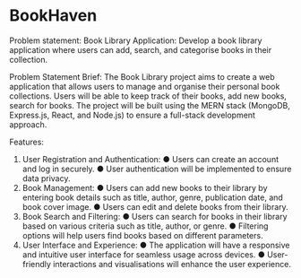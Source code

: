 
# BookHaven
Problem statement: 
Book Library Application: Develop a book library application where users can add, search,
and categorise books in their collection.

Problem Statement Brief: 
The Book Library project aims to create a web application that allows users to manage and
organise their personal book collections. Users will be able to keep track of their books, add
new books, search for books. The project will be built using the MERN stack (MongoDB,
Express.js, React, and Node.js) to ensure a full-stack development approach.

Features:
1. User Registration and Authentication:
    ● Users can create an account and log in securely.
    ● User authentication will be implemented to ensure data privacy.
2. Book Management: 
    ● Users can add new books to their library by entering book details such as title, 
    author, genre, publication date, and book cover image.
    ● Users can edit and delete books from their library.
3. Book Search and Filtering:
    ● Users can search for books in their library based on various criteria such as
    title, author, or genre.
    ● Filtering options will help users find books based on different parameters.
4. User Interface and Experience:
    ● The application will have a responsive and intuitive user interface for seamless
    usage across devices.
    ● User-friendly interactions and visualisations will enhance the user experience.
